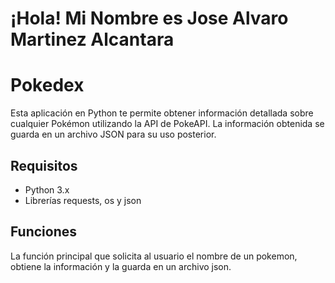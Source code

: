 <h1> ¡Hola! Mi Nombre es Jose Alvaro Martinez Alcantara
  
# Pokedex 

Esta aplicación en Python te permite obtener información detallada sobre cualquier Pokémon utilizando la API de PokeAPI. La información obtenida se guarda en un archivo JSON para su uso posterior.

## Requisitos

- Python 3.x
- Librerías requests, os y json

## Funciones

La función principal que solicita al usuario el nombre de un pokemon, obtiene la información y la guarda en un archivo json.
